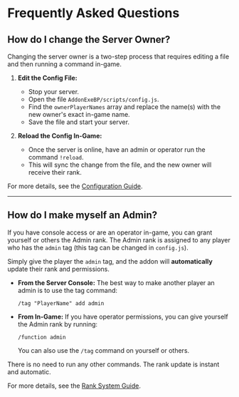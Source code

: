 # Frequently Asked Questions

## How do I change the Server Owner?

Changing the server owner is a two-step process that requires editing a file and then running a command in-game.

1.  **Edit the Config File:**
    -   Stop your server.
    -   Open the file `AddonExeBP/scripts/config.js`.
    -   Find the `ownerPlayerNames` array and replace the name(s) with the new owner's exact in-game name.
    -   Save the file and start your server.

2.  **Reload the Config In-Game:**
    -   Once the server is online, have an admin or operator run the command `!reload`.
    -   This will sync the change from the file, and the new owner will receive their rank.

For more details, see the [Configuration Guide](ConfigurationGuide.md#1-set-the-server-owners).

---

## How do I make myself an Admin?

If you have console access or are an operator in-game, you can grant yourself or others the Admin rank. The Admin rank is assigned to any player who has the `admin` tag (this tag can be changed in `config.js`).

Simply give the player the `admin` tag, and the addon will **automatically** update their rank and permissions.

-   **From the Server Console:** The best way to make another player an admin is to use the tag command:
    ```
    /tag "PlayerName" add admin
    ```

-   **From In-Game:** If you have operator permissions, you can give yourself the Admin rank by running:
    ```
    /function admin
    ```
    You can also use the `/tag` command on yourself or others.

There is no need to run any other commands. The rank update is instant and automatic.

For more details, see the [Rank System Guide](RankSystem.md#set-server-admins-optional).

